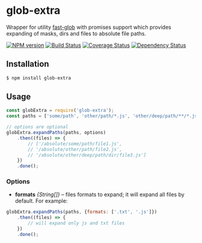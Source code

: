 # glob-extra

Wrapper for utility [fast-glob](https://github.com/mrmlnc/fast-glob) with promises support which provides expanding of masks, dirs and files to absolute file paths.

[![NPM version](https://img.shields.io/npm/v/glob-extra.svg?style=flat)](https://www.npmjs.org/package/glob-extra)
[![Build Status](https://travis-ci.org/gemini-testing/glob-extra.svg?branch=master)](https://travis-ci.org/gemini-testing/glob-extra)
[![Coverage Status](https://img.shields.io/coveralls/gemini-testing/glob-extra.svg?style=flat)](https://coveralls.io/r/gemini-testing/glob-extra?branch=master)
[![Dependency Status](https://img.shields.io/david/gemini-testing/glob-extra.svg?style=flat)](https://david-dm.org/gemini-testing/glob-extra)

## Installation

```bash
$ npm install glob-extra
```

## Usage

```js
const globExtra = require('glob-extra');
const paths = ['some/path', 'other/path/*.js', 'other/deep/path/**/*.js']

// options are optional
globExtra.expandPaths(paths, options)
    .then((files) => {
        // ['/absolute/some/path/file1.js',
        // '/absolute/other/path/file2.js',
        // '/absolute/other/deep/path/dir/file3.js']
    })
    .done();
```

### Options

* **formats** *{String[]}* – files formats to expand; it will expand all files by default. For example:

```js
globExtra.expandPaths(paths, {formats: ['.txt', '.js']})
    .then((files) => {
        // will expand only js and txt files
    })
    .done();
```
